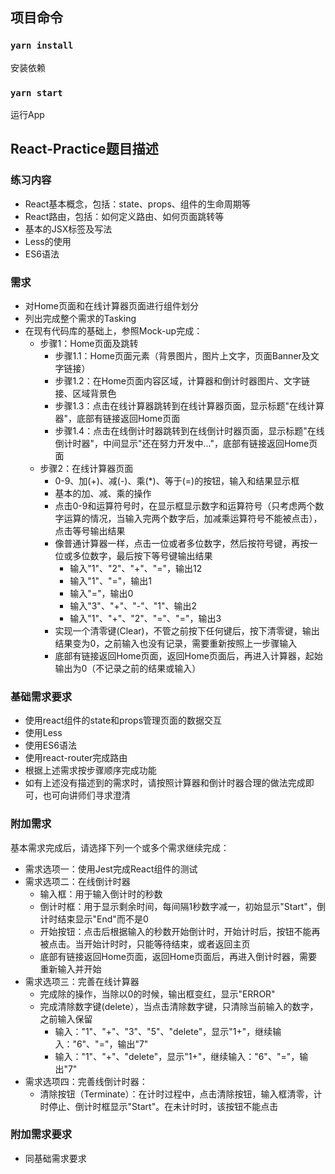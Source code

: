 ## 项目命令

### `yarn install`
安装依赖

### `yarn start`
运行App


## React-Practice题目描述

### 练习内容
- React基本概念，包括：state、props、组件的生命周期等
- React路由，包括：如何定义路由、如何页面跳转等
- 基本的JSX标签及写法
- Less的使用
- ES6语法

### 需求
- 对Home页面和在线计算器页面进行组件划分
- 列出完成整个需求的Tasking
- 在现有代码库的基础上，参照Mock-up完成：
    - 步骤1：Home页面及跳转
        - 步骤1.1：Home页面元素（背景图片，图片上文字，页面Banner及文字链接）
        - 步骤1.2：在Home页面内容区域，计算器和倒计时器图片、文字链接、区域背景色
        - 步骤1.3：点击在线计算器跳转到在线计算器页面，显示标题"在线计算器"，底部有链接返回Home页面
        - 步骤1.4：点击在线倒计时器跳转到在线倒计时器页面，显示标题"在线倒计时器"，中间显示"还在努力开发中..."，底部有链接返回Home页面
    - 步骤2：在线计算器页面
        - 0-9、加(+)、减(-)、乘(*)、等于(=)的按钮，输入和结果显示框
        - 基本的加、减、乘的操作
        - 点击0-9和运算符号时，在显示框显示数字和运算符号（只考虑两个数字运算的情况，当输入完两个数字后，加减乘运算符号不能被点击），点击等号输出结果
        - 像普通计算器一样，点击一位或者多位数字，然后按符号键，再按一位或多位数字，最后按下等号键输出结果
            - 输入"1"、"2"、"+"、"="，输出12
            - 输入"1"、"="，输出1
            - 输入"="，输出0
            - 输入"3"、"+"、"-"、"1"、输出2
            - 输入"1"、"+"、"2"、"="、"="，输出3
        - 实现一个清零键(Clear)，不管之前按下任何键后，按下清零键，输出结果变为0，之前输入也没有记录，需要重新按照上一步骤输入
        - 底部有链接返回Home页面，返回Home页面后，再进入计算器，起始输出为0（不记录之前的结果或输入）

### 基础需求要求
- 使用react组件的state和props管理页面的数据交互
- 使用Less
- 使用ES6语法
- 使用react-router完成路由
- 根据上述需求按步骤顺序完成功能
- 如有上述没有描述到的需求时，请按照计算器和倒计时器合理的做法完成即可，也可向讲师们寻求澄清

### 附加需求
基本需求完成后，请选择下列一个或多个需求继续完成：
- 需求选项一：使用Jest完成React组件的测试
- 需求选项二：在线倒计时器
    - 输入框：用于输入倒计时的秒数
    - 倒计时框：用于显示剩余时间，每间隔1秒数字减一，初始显示"Start"，倒计时结束显示"End"而不是0
    - 开始按钮：点击后根据输入的秒数开始倒计时，开始计时后，按钮不能再被点击。当开始计时时，只能等待结束，或者返回主页
    - 底部有链接返回Home页面，返回Home页面后，再进入倒计时器，需要重新输入并开始
- 需求选项三：完善在线计算器
    - 完成除的操作，当除以0的时候，输出框变红，显示"ERROR"
    - 完成清除数字键(delete），当点击清除数字键，只清除当前输入的数字，之前输入保留
        - 输入："1"、"+"、"3"、"5"、"delete"，显示"1+"，继续输入："6"、"="，输出"7"
        - 输入："1"、"+"、"delete"，显示"1+"，继续输入："6"、"="，输出"7"
- 需求选项四：完善线倒计时器：
    - 清除按钮（Terminate）：在计时过程中，点击清除按钮，输入框清零，计时停止、倒计时框显示"Start"。在未计时时，该按钮不能点击
    
### 附加需求要求
- 同基础需求要求
